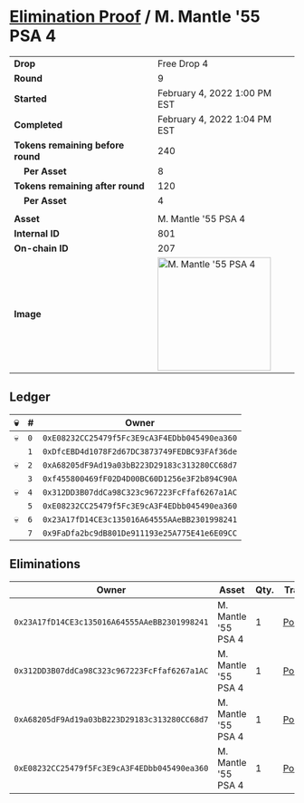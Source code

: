 # [Elimination Proof](./readme.md) / M. Mantle &#039;55 PSA 4

|||
|---|---|
| **Drop** | Free Drop 4 |
| **Round** | 9 |
| **Started** | February 4, 2022 1:00 PM EST |
| **Completed** | February 4, 2022 1:04 PM EST |
| **Tokens remaining before round** | 240 |
| **&nbsp;&nbsp;&nbsp;&nbsp;Per Asset** | 8 |
| **Tokens remaining after round** | 120 |
| **&nbsp;&nbsp;&nbsp;&nbsp;Per Asset** | 4 |
| | |
| **Asset** | M. Mantle &#039;55 PSA 4 |
| **Internal ID** | 801 |
| **On-chain ID** | 207 |
| **Image** | <img src="https://tcdn.blokpax.com/957181fa-d3df-4bb0-a491-c05918cf85ae/cd3826029275812b3cc1981c41f1f1aa5ae7c5c3a9dea970838acc1d96f7b962.jpg" height="200" alt="M. Mantle &#039;55 PSA 4" /> |

## Ledger

| 💀 | # | Owner |
| --- | --- | --- |
| 💀 | `0` | `0xE08232CC25479f5Fc3E9cA3F4EDbb045490ea360` |
|  | `1` | `0xDfcEBD4d1078F2d67DC3873749FEDBC93FAf36de` |
| 💀 | `2` | `0xA68205dF9Ad19a03bB223D29183c313280CC68d7` |
|  | `3` | `0xf455800469fF02D4D00BC60D1256e3F2b894C90A` |
| 💀 | `4` | `0x312DD3B07ddCa98C323c967223FcFfaf6267a1AC` |
|  | `5` | `0xE08232CC25479f5Fc3E9cA3F4EDbb045490ea360` |
| 💀 | `6` | `0x23A17fD14CE3c135016A64555AAeBB2301998241` |
|  | `7` | `0x9FaDfa2bc9dB801De911193e25A775E41e6E09CC` |


## Eliminations

| Owner | Asset | Qty. | Transaction |
| --- | --- | --- | --- |
| `0x23A17fD14CE3c135016A64555AAeBB2301998241` | M. Mantle '55 PSA 4 | 1 | [Polygonscan](https://polygonscan.com/tx/0x71e94d9cd252a597db543c101293d29f142c8f5572d4012b8741ceadd93ce514) |
| `0x312DD3B07ddCa98C323c967223FcFfaf6267a1AC` | M. Mantle '55 PSA 4 | 1 | [Polygonscan](https://polygonscan.com/tx/0x3c734103a9380f19f9c7e72d7bc2e285b2463be7203fa697bdf07628b7b6f6fc) |
| `0xA68205dF9Ad19a03bB223D29183c313280CC68d7` | M. Mantle '55 PSA 4 | 1 | [Polygonscan](https://polygonscan.com/tx/0x8dd151d80c1cf4269c6bce038e2d5939b0b95a967b94f47fa35c19eeba49beef) |
| `0xE08232CC25479f5Fc3E9cA3F4EDbb045490ea360` | M. Mantle '55 PSA 4 | 1 | [Polygonscan](https://polygonscan.com/tx/0xac820d190d4c2d623b7bde92a392cf00cf7b7c5819a9ed8513b12bb46a78da22) |

